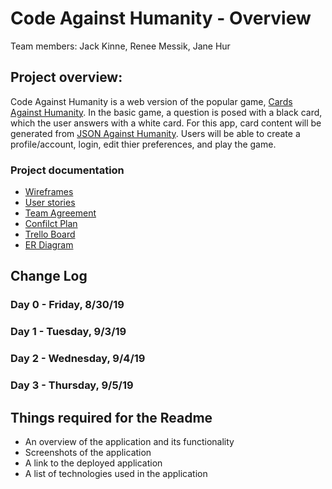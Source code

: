 # Code Against Humanity - Overview

Team members: Jack Kinne, Renee Messik, Jane Hur

## Project overview: 
Code Against Humanity is a web version of the popular game, [Cards Against Humanity](https://cardsagainsthumanity.com/). In the basic game, a question is posed with a black card, which the user answers with a white card. For this app,  card content will be generated from [JSON Against Humanity](https://crhallberg.com/cah/). Users will be able to create a profile/account, login, edit thier preferences, and play the game. 

### Project documentation
- [Wireframes](https://wireframe.cc/x8fHpU)
- [User stories](https://docs.google.com/document/d/1naHwwlgYn0W7kWpMAEu26pxfUuXBejQutc0GJTXfYcw/edit?usp=sharing)
- [Team Agreement](https://github.com/codeagainsthumanity/codeagainsthumanity/blob/master/projectdocs/teamAgreement.md)
- [Confilct Plan](https://github.com/codeagainsthumanity/codeagainsthumanity/blob/master/projectdocs/confilctPlan.md)
- [Trello Board](https://trello.com/invite/b/zFg0OoMm/27a4a4005d314d63934ae4a0ae3bd995/sudobangbang)
- [ER Diagram](https://github.com/codeagainsthumanity/codeagainsthumanity/blob/master/projectdocs/erd.sql)

## Change Log

### Day 0 - Friday, 8/30/19
### Day 1 - Tuesday, 9/3/19
### Day 2 - Wednesday, 9/4/19
### Day 3 - Thursday, 9/5/19


## Things required for the Readme
- An overview of the application and its functionality
- Screenshots of the application
- A link to the deployed application
- A list of technologies used in the application

